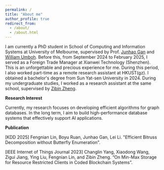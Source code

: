 ```yaml
---
permalink: /
title: "About me"
author_profile: true
redirect_from: 
  - /about/
  - /about.html
---
```



I am currently a PhD student in School of Computing and Information Systems at University of Melbourne, supervised by  Prof. [Junhao Gan](https://sites.google.com/site/junhogan/) and [William Umboh](https://williamumboh.com). Before this, from September 2024 to February 2025, I served as a Foreign Trade Manager at Xianwei Technology (Shenzhen). This is an unforgettable and precious experience for me. During this period, I also worked part-time as a remote research assistant at HKUST(gz). I obtained a bachelor's degree from Sun Yat-sen University in 2024. During my undergraduate studies, I worked as a research assistant at the same school, supervised by [Zibin Zheng](https://sse.sysu.edu.cn/teacher/100).

**Research Interest**

Currently, my research focuses on developing efficient algorithms for graph databases. In the long term, I aim to build high-performance database systems that effectively support AI applications.

**Publication**

[KDD 2025] Fengnian Lin, Boyu Ruan, Junhao Gan, Lei Li. "Efficient Bitruss Decomposition without Butterfly Enumeration".

[IEEE Internet of Things Journal 2023] Changlin Yang, Xiaodong Wang, Zigui Jiang, Ying Liu, Fengnian Lin, and Zibin Zheng. “On Min-Max Storage for Resource Restricted Clients in Coded Blockchain Systems”.

